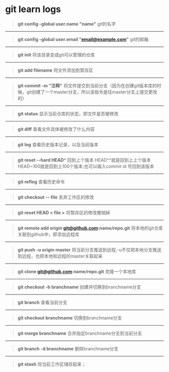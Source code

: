 # git learn logs 
>**git config -global user.name "name"**
git的名字
---
>**git config -global user.email "email@example.com"**
git的邮箱
---
>**git init**
将该目录变成git可以管理的仓库
---
>**git add filename**
将文件添加到暂存区
---
>**git commit -m "注释"**
将文件提交到当前分支（因为在创建git版本库的时候，git创建了一个master分支，所以该指令是往master分支上提交更改的）
---
>**git status**
显示当前仓库的状态，即文件是否被修改
---
>**git diff**
查看文件具体被修改了什么内容
---
>**git log**
查看历史版本记录，以及当前版本
---
>**git reset --hard HEAD^**
回到上个版本 HEAD^^就是回到上上个版本 HEAD~100就是回到上100个版本;也可以输入commit id 号回到该版本
---
>**git reflog**
查看历史命令
---
>**git checkout -- file**
丢弃工作区的修改
---
>**git reset HEAD < file >**
将暂存区的修改撤销掉
---
>**git remote add origin git@github.com:name/repo.git**
将本地的git仓库关联到github中，即添加远程库
---
>**git push -u origin master**
将当前分支推送到远程,-u不仅把本地分支推送到远程，也把本地和远程的master关联起来
---
>**git clone git@github.com:name/repo.git**
克隆一个本地库
---
>**git checkout -b branchname**
创建并切换到branchname分支
---
>**git branch**
查看当前分支
---
>**git checkout branchname**
切换到branchname分支
---
>**git merge branchname**
合并指定branchname分支到当前分支
---
>**git branch -d branchname**
删除branchname分支
---
>**git stash**
将当前工作区储存起来；